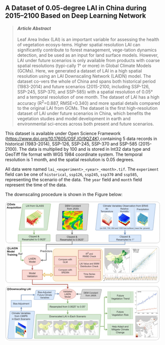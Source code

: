 ## A Dataset of 0.05-degree LAI in China during 2015–2100 Based on Deep Learning Network

> #### *Article Abstract*  
> Leaf Area Index (LAI) is an important variable for assessing the health of vegetation ecosys-tems. Higher spatial resolution LAI can significantly contribute to forest management, vege-tation dynamics detection, and be used as an input for land surface models. However, LAI under future scenarios is only available from products with coarse spatial resolutions (typi-cally 1° or more) in Global Climate Models (GCMs). Here, we generated a dataset of LAI in a high spatial resolution using an LAI Downscaling Network (LAIDN) model. The dataset co-vers the whole of China and spans both historical period (1983-2014) and future scenarios (2015-2100, including SSP-126, SSP-245, SSP-370, and SSP-585) with a spatial resolution of 0.05° and a temporal resolution of one month. The dataset of LAI has a high accuracy (R<sup>2</sup>=0.887, RMSE=0.340) and more spatial details compared to the original LAI from GCMs. The dataset is the first high-resolution dataset of LAI under future scenarios in China, which benefits the vegetation studies and model development in earth and environmental sci-ences across both present and future scenarios.

This dataset is available under Open Science Framework (https://www.doi.org/10.17605/OSF.IO/9QZ4K),containing 5 data records in historical (1983-2014), SSP-126, SSP-245, SSP-370 and SSP-585 (2015-2100). The data is multiplied by 100 and is stored in Int32 data type and GeoTiff file format with WGS 1984 coordinate system. The temporal resolution is 1 month, and the spatial resolution is 0.05 degrees. 

All data were named `lai_<experiment>_<year>_<month>.tif`. The `experiment` field can be one of `historical`, `ssp126`, `ssp245`, `ssp370` and `ssp585`, representing the scenario of the data. The `year` field and `month` field represent the time of the data.

The downscaling procedure is shown in the Figure below:

![Downscaling Procedure](https://raw.githubusercontent.com/NoSleepTonight-0712/LAI_downscaling_upload/main/.readme_images/techflow.jpg "Downscaling Procedure")

